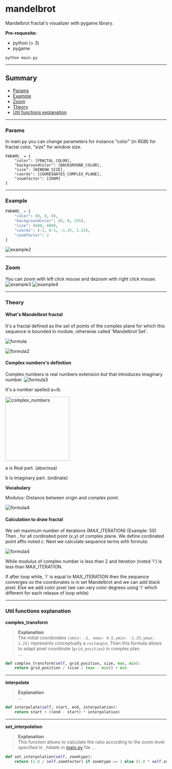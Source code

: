 # mandelbrot

Mandelbrot fractal's visualizer with pygame library. 

**Pre-requesite:**
- python (> 3)
- pygame

```
python main.py
```

---------------------------------------------------

## Summary
- [Params](#params)
- [Example](#example)
- [Zoom](#zoom)
- [Theory](#theory)
- [Util functions explanation](#util-explanation)

---------------------------------------------------

<div id="params">

### Params
In main.py you can change parameters for instance "color" (in RGB) for fractal color, "size" for window size.
```
PARAMS_ = {
    "color": [FRACTAL_COLOR], 
    "backgroundColor": [BACKGROUND_COLOR], 
    "size": [WINDOW_SIZE], 
    "coords": [COORDINATES_COMPLEX_PLANE], 
    "zoomfactor": [ZOOM]
}
```
</div>

---------------------------------------------------


<div id="example">

### Example
```py
PARAMS_ = {
    "color": (0, 0, 0), 
    "backgroundColor": (0, 0, 255), 
    "size": (600, 600), 
    "coords": (-2, 0.5, -1.25, 1.25), 
    "zoomfactor": 2
}
```
</div>

![example2](/assets/example2.png)

---------------------------------------------------

<div id="zoom">

### Zoom
You can zoom with left click mouse and dezoom with right click mouse.
![example3](/assets/example3.png)
![example4](/assets/example4.png)
</div>

---------------------------------------------------

<div id="theory">

### Theory

#### What's Mandelbrot fractal
It's a fractal defined as the set of points of the complex plane for which this sequence is bounded in module, otherwise called 'Mandelbrot Set'.

![formula](/assets/formula.png)

![formula2](/assets/formula2.png)

#### Complex numbers's definition
Complex numbers is real numbers extension but that introduces imaginary number.
![formula3](/assets/formula3.png)

It's a number spelled a+ib.

<img src="/assets/complex_numbers.png" alt="complex_numbers" width="200" />

a is Real part. (abscissa)

b is Imaginary part. (ordinate)

**Vocabulary**

Modulus: Distance between origin and complex point. 

![formula4](/assets/formula4.png)


#### Calculation to draw fractal
We set maximum number of iterations (MAX_ITERATION) (Example: 50)
Then , for all cordinated point (x,y) of complex plane.
We define  cordinated point affix noted c. Next we calculate sequence terms with formula:

![formula4](/assets/formula5.png)

While modulus of complex number is less than 2 and iteration (noted 'i') is less than MAX_ITERATION.

If after loop while, 'i' is equal to MAX_ITERATION then the sequence converges so the coordonates is in set Mandelbrot and we can add black pixel. Else we add color pixel (we can vary color degrees using 'i' which different for each release of loop while)

</div>

---------------------------------------------------

<div id="util-explanation">

### Util functions explanation

**complex_transform**

> **Explanation**  
The  initial coordonates ``(xmin: -2, xmax: 0.5,ymin: -1.25,ymax: 1.25)`` represents conceptually a ``rectangle``. Then this formula allows to adapt pixel coordinate (``grid_position``) in complex plan.  
...
```py
def complex_transform(self, grid_position, size, max, min):
    return grid_position / (size / (max - min)) + min
```

---

**interpolate**

> **Explanation**  
...

```py
def interpolate(self, start, end, interpolation):
    return start + ((end - start) * interpolation)
```

---

**set_interpolation**

> **Explanation**  
This function allows to calculate the ratio according to the zoom level specified in ``_PARAMS`` in [main.py](https://github.com/mortim1/mandelbrot/blob/master/main.py#L5) file
...
```py
def set_interpolation(self, zoomtype):
    return (1.0 / self.zoomfactor) if zoomtype == 1 else (1.0 * self.zoomfactor)
```

</div>

